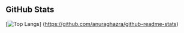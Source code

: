 ## GitHub Stats
[![Top Langs](https://github-readme-stats.vercel.app/api/top-langs/?username=TakanoHori&layout=compact)]
(https://github.com/anuraghazra/github-readme-stats)

<!--
**TakanoHori/TakanoHori** is a ✨ _special_ ✨ repository because its `README.md` (this file) appears on your GitHub profile.

Here are some ideas to get you started:

- 🔭 I’m currently working on ...
- 🌱 I’m currently learning ...
- 👯 I’m looking to collaborate on ...
- 🤔 I’m looking for help with ...
- 💬 Ask me about ...
- 📫 How to reach me: ...
- 😄 Pronouns: ...
- ⚡ Fun fact: ...
-->
